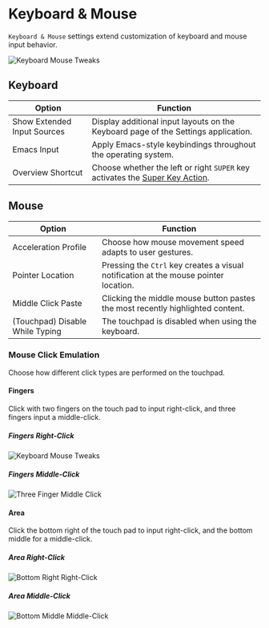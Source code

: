 # Keyboard & Mouse

`Keyboard & Mouse` settings extend customization of keyboard and mouse input behavior.

![Keyboard Mouse Tweaks](/images/gnome-tweaks-extensions/keyboard-mouse-tweaks.png)

## Keyboard

| Option | Function |
|--------|----------|
| Show Extended Input Sources | Display additional input layouts on the Keyboard page of the Settings application. |
| Emacs Input | Apply Emacs-style keybindings throughout the operating system. |
| Overview Shortcut | Choose whether the left or right `SUPER` key activates the [Super Key Action](desktop-options.md#super-key-action). |

## Mouse

| Option | Function |
|--------|----------|
| Acceleration Profile | Choose how mouse movement speed adapts to user gestures. |
| Pointer Location | Pressing the `Ctrl` key creates a visual notification at the mouse pointer location. |
| Middle Click Paste | Clicking the middle mouse button pastes the most recently highlighted content. |
| (Touchpad) Disable While Typing | The touchpad is disabled when using the keyboard. |

### Mouse Click Emulation

Choose how different click types are performed on the touchpad.

#### Fingers

Click with two fingers on the touch pad to input right-click, and three fingers input a middle-click.

##### Fingers Right-Click

![Keyboard Mouse Tweaks](/images/gnome-tweaks-extensions/two-finger-right-click.png)

##### Fingers Middle-Click

![Three Finger Middle Click](/images/gnome-tweaks-extensions/three-finger-middle-click.png)

#### Area

Click the bottom right of the touch pad to input right-click, and the bottom middle for a middle-click.

##### Area Right-Click

![Bottom Right Right-Click](/images/gnome-tweaks-extensions/bottom-right-right-click.png)

##### Area Middle-Click

![Bottom Middle Middle-Click](/images/gnome-tweaks-extensions/bottom-middle-middle-click.png)